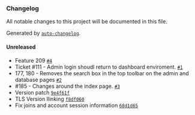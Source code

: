 ### Changelog
All notable changes to this project will be documented in this file.

Generated by [`auto-changelog`](https://github.com/CookPete/auto-changelog).

#### Unreleased
- Feature 209 [`#4`](https://github.com/nsip/hits-dashboard/pull/4)
- Ticket #111 - Admin login shoudl return to dashboard enviroment.  [`#1`](https://github.com/nsip/hits-dashboard/pull/1)
- 177, 180 - Removes the search box in the top toolbar on the admin and database pages [`#2`](https://github.com/nsip/hits-dashboard/pull/2)
- #185 - Changes around the index page. [`#3`](https://github.com/nsip/hits-dashboard/pull/3)
- Version patch [`9e4f61f`](https://github.com/nsip/hits-dashboard/commit/9e4f61f565251263a56b3b6a5abffa4c3ebfcd96)
- TLS Version llinking [`f8df060`](https://github.com/nsip/hits-dashboard/commit/f8df06000dc7d58033948f2f62d08a48cc073e6f)
- Fix joins and account session information [`68d1d65`](https://github.com/nsip/hits-dashboard/commit/68d1d65443f074eccaf53de3995fc0f21db7b495)


